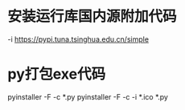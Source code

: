 # 安装运行库国内源附加代码
 -i https://pypi.tuna.tsinghua.edu.cn/simple
 # py打包exe代码
 pyinstaller -F -c *.py
 pyinstaller -F -c -i *.ico *.py
